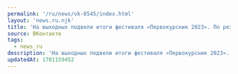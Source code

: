 ```yaml
---
permalink: '/ru/news/vk-8545/index.html'
layout: 'news.ru.njk'
title: 'На выходных подвели итоги фестиваля «Первокурсник 2023». По результатам общего зачета ФизФак за…'
source: ВКонтакте
tags:
  - news_ru
description: 'На выходных подвели итоги фестиваля «Первокурсник 2023». По результатам общего зачета ФизФак за…'
updatedAt: 1701159452
---
```

